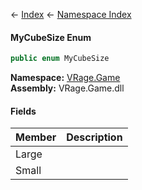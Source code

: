 ← [Index](Api-Index) ← [Namespace Index](Namespace-Index)

#### MyCubeSize Enum

```csharp
public enum MyCubeSize
```

**Namespace:** [VRage.Game](VRage.Game)  
**Assembly:** VRage.Game.dll

#### Fields

|Member|Description|
|---|---|
|Large||
|Small||

